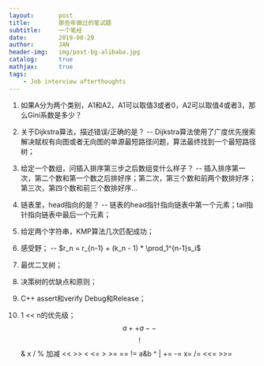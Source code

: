 ```yaml
---
layout:       post
title:        那些年做过的笔试题
subtitle:     一个笔经
date:         2019-08-29
author:       JAN
header-img:   img/post-bg-alibaba.jpg
catalog:      true
mathjax:	  true
tags:
    - Job interview afterthoughts
---
```


1. 如果A分为两个类别，A1和A2，A1可以取值3或者0，A2可以取值4或者3，那么Gini系数是多少？

2. 关于Dijkstra算法，描述错误/正确的是？
-- Dijkstra算法使用了广度优先搜索解决赋权有向图或者无向图的单源最短路径问题，算法最终找到一个最短路径树；

3. 给定一个数组，问插入排序第三步之后数组变什么样子？
-- 插入排序第一次，第二个数和第一个数之后排好序；第二次，第三个数和前两个数排好序；第三次，第四个数和前三个数排好序...

4. 链表里，head指向的是？
-- 链表的head指针指向链表中第一个元素；tail指针指向链表中最后一个元素；

5. 给定两个字符串，KMP算法几次匹配成功；

6. 感受野；
-- $r_n = r_{n-1} + (k_n - 1) * \prod_1^{n-1}s_i$

7. 最优二叉树；

8. 决策树的优缺点和原则；

9. C++ assert和verify Debug和Release；

10. 1 << n的优先级；
$$a++ a--$$
$$!$$
&
x / %
加减
<<  >>
< <= > >=
== !=
a&b
^
|
+= -= x= /= <<= >>= 


